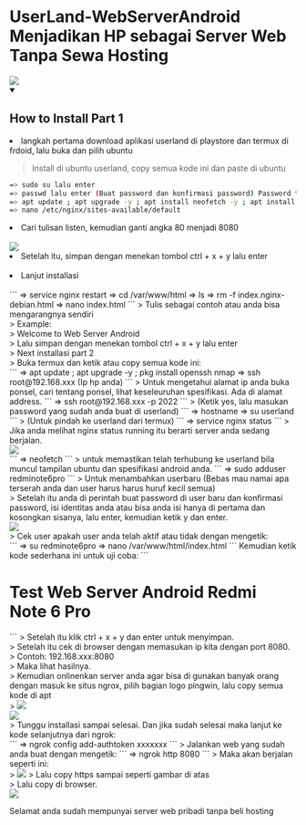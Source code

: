 # UserLand-WebServerAndroid Menjadikan HP sebagai Server Web Tanpa Sewa Hosting
<img src="https://raw.githubusercontent.com/CypherpunkArmory/UserLAnd/master/fastlane/metadata/android/en-US/images/featureGraphic.png">
<details open>
  <summary><strong><h2>How to Install Part 1</h2></strong></summary>
  
  <li>langkah pertama download aplikasi userland di playstore dan termux di frdoid, lalu buka dan pilih ubuntu</li>
 
> Install di ubuntu userland, copy semua kode ini dan paste di ubuntu
  
```bash
=> sudo su lalu enter
=> passwd lalu enter (Buat password dan konfirmasi password) Password tidak akan terlihat
=> apt update ; apt upgrade -y ; apt install neofetch -y ; apt install nano -y ; apt install nginx -y ; service nginx status
=> nano /etc/nginx/sites-available/default
```
<li>Cari tulisan listen, kemudian ganti angka 80 menjadi 8080</li><br>
<img src="https://github.com/haniefautophile-official/UserLand-WebServerAndroid/blob/main/ss/Screenshot_2025-01-18-17-29-45-892_tech.ula.jpg"><br>
<li>Setelah itu, simpan dengan menekan tombol ctrl + x + y lalu enter</li><br>
<li>Lanjut installasi</li><br>
```
=> service nginx restart
=> cd /var/www/html
=> ls
=> rm -f index.nginx-debian.html
=> nano index.html
```
> Tulis sebagai contoh atau anda bisa mengarangnya sendiri<br>
> Example:<br>
> Welcome to Web Server Android<br>
> Lalu simpan dengan menekan tombol ctrl + x + y lalu enter<br>
> Next installasi part 2<br>
> Buka termux dan ketik atau copy semua kode ini:<br>
```
=> apt update ; apt upgrade -y ; pkg install openssh nmap
=> ssh root@192.168.xxx (Ip hp anda)
```
> Untuk mengetahui alamat ip anda buka ponsel, cari tentang ponsel, lihat keseleuruhan spesifikasi. Ada di alamat address.
```
=> ssh root@192.168.xxx -p 2022
```
> (Ketik yes, lalu masukan password yang sudah anda buat di userland)
```
=> hostname
=> su userland
```
> (Untuk pindah ke userland dari termux)
```
=> service nginx status
```
> Jika anda melihat nginx status running itu berarti server anda sedang berjalan.<br>
<img src="https://github.com/haniefautophile-official/UserLand-WebServerAndroid/blob/main/ss/Screenshot_2025-01-18-18-14-56-220_com.termux.jpg"><br>
```
=> neofetch
```
> untuk memastikan telah terhubung ke userland bila muncul tampilan ubuntu dan spesifikasi android anda.
```
=> sudo adduser redminote6pro
```
> Untuk menambahkan userbaru  (Bebas mau namai apa terserah anda dan user harus harus huruf kecil semua)<br>
> Setelah itu anda di perintah buat password di user baru dan konfirmasi password, isi identitas anda atau bisa anda isi hanya di pertama dan kosongkan sisanya, lalu enter, kemudian ketik y dan enter.<br>
<img src="https://github.com/haniefautophile-official/UserLand-WebServerAndroid/blob/main/ss/Screenshot_2025-01-18-18-17-32-017_com.termux.jpg"><br>
> Cek user apakah user anda telah aktif atau tidak dengan mengetik:<br>
```
=> su redminote6pro
=> nano /var/www/html/index.html
```
Kemudian ketik kode sederhana ini untuk uji coba:
```
<h1>Test Web Server Android Redmi Note 6 Pro</h1>
```
> Setelah itu klik ctrl + x + y dan enter untuk menyimpan.<br>
> Setelah itu cek di browser dengan memasukan ip kita dengan port 8080.<br>
> Contoh: 192.168.xxx:8080<br>
> Maka lihat hasilnya.<br>
> Kemudian onlinenkan server anda agar bisa di gunakan banyak orang dengan masuk ke situs ngrox, pilih bagian logo pingwin, lalu copy semua kode di apt<br>
> <img src="https://github.com/haniefautophile-official/UserLand-WebServerAndroid/blob/main/ss/Screenshot_2025-01-18-18-09-07-946_com.android.chrome.jpg"><br>
<img src="https://github.com/haniefautophile-official/UserLand-WebServerAndroid/blob/main/ss/Screenshot_2025-01-18-18-20-46-920_com.termux.jpg"><br>
> Tunggu installasi sampai selesai. Dan jika sudah selesai maka lanjut ke kode selanjutnya dari ngrok:<br>
```
=> ngrok config add-authtoken xxxxxxx
```
> Jalankan web yang sudah anda buat dengan mengetik:
```
=> ngrok http 8080
```
> Maka akan berjalan seperti ini:<br>
> <img src="https://github.com/haniefautophile-official/UserLand-WebServerAndroid/blob/main/ss/Screenshot_2025-01-18-18-34-35-171_com.termux.jpg">
> Lalu copy https sampai seperti gambar di atas<br>
> Lalu copy di browser.<br>
<img src="https://github.com/haniefautophile-official/UserLand-WebServerAndroid/blob/main/ss/Screenshot_2025-01-18-18-34-24-555_com.android.chrome.jpg"><br>

</details>

Selamat anda sudah mempunyai server web pribadi tanpa beli hosting<br>

